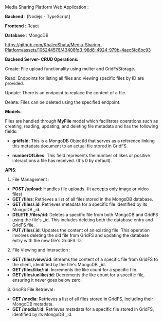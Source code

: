 Media Sharing Platform Web Application :


**Backend** : [Nodejs - TypeScript]


**Frontend** : React 



**Database** : MongoDB






https://github.com/KhaledShata/Media-Sharing-Platform/assets/105244576/43406fd3-98d8-4924-979b-4aec5fc6bc93





**Backend Server- CRUD Operations:**


Create: File upload functionality using multer and GridFsStorage.


Read: Endpoints for listing all files and viewing specific files by ID are provided.


Update: There is an endpoint to replace the content of a file.


Delete: Files can be deleted using the specified endpoint.



**Models**:


Files are handled through **MyFile** model which facilitates operations such as creating, reading, updating, and deleting file metadata and has the following fields:



- **gridfsId**: This is a MongoDB ObjectId that serves as a reference linking this metadata document to an actual file stored in GridFS.


- **numberOfLikes**: This field represents the number of likes or positive interactions a file has received. (It's 0 by default).



**APIS**:


1. File Management :
- **POST /upload**: Handles file uploads. (It accepts only image or video files)
- **GET /files**: Retrieves a list of all files stored in the MongoDB database.
- **GET /files/:id**: Retrieves metadata for a specific file identified by its MongoDB _id.
- **DELETE /files/:id**: Deletes a specific file from both MongoDB and GridFS using the file's _id. This includes deleting both the database entry and GridFS file.
- **PUT /files/:id**: Updates the content of an existing file. This operation involves deleting the old file from GridFS and updating the database entry with the new file's GridFS ID.


2. File Viewing and Interaction :
- **GET /files/view/:id**: Streams the content of a specific file from GridFS to the client, identified by the file's MongoDB _id. 
- **GET /files/like/:id**: Increments the like count for a specific file.
- **GET /files/unlike/:id**: Decrements the like count for a specific file, ensuring it never goes below zero.


3. GridFS File Retrieval :
- **GET /media**: Retrieves a list of all files stored in GridFS, including their MongoDB metadata.
- **GET /media/:id**: Retrieves metadata for a specific file stored in GridFS, identified by its MongoDB _id.


